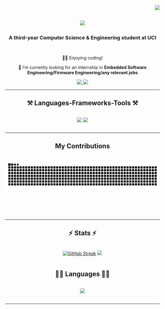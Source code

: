 <img align="right" src="https://visitor-badge.laobi.icu/badge?page_id=jeremyunoz.jeremyunoz" />

<h1 align="center">
    <img src="https://readme-typing-svg.herokuapp.com/?font=Righteous&size=35&center=true&vCenter=true&width=500&height=70&duration=4000&lines=Hi+There!+👋;+I'm+Jianming+Zheng!;" />
</h1>

<h3 align="center">A third-year Computer Science & Engineering student at UCI</h3>

<br/>

<div align="center">
 
👨‍💻 Enjoying coding!
 
🌱 I’m currently looking for an internship in **Embedded Software Engineering/Firmware Engineering/any relevant jobs**

 </div>

<div align="center"> 
  <a href="mailto:jianmiz1@uci.edu">
    <img src="https://img.shields.io/badge/Gmail-333333?style=for-the-badge&logo=gmail&logoColor=red" />
  </a>
  <a href="https://www.linkedin.com/in/jianming-zheng-a207aa278/" target="_blank">
    <img src="https://img.shields.io/badge/LinkedIn-0077B5?style=for-the-badge&logo=linkedin&logoColor=white" target="_blank" />
  </a>
  
</div>

  <hr/>
 
<h2 align="center">⚒️ Languages-Frameworks-Tools ⚒️</h2>
<br/>
<div align="center">
    <img src="https://skillicons.dev/icons?i=html,css,vscode,github,git,gitlab,idea" />
    <img src="https://skillicons.dev/icons?i=py,cpp,java" /><br>
</div>

<br/>
<hr/>

<div align="center">
  <h2>My Contributions</h2>
  <br>
  <img alt="snake eating my contributions" src="https://raw.githubusercontent.com/jeremyunoz/jeremyunoz/output/github-contribution-grid-snake.svg" />
  
  <br/><br/><br/>
</div>

<hr/>

<h2 align="center">⚡ Stats ⚡</h2>
<br>
<div align=center>
  <a href="https://git.io/streak-stats"><img width=390 src="https://streak-stats.demolab.com?user=jeremyunoz&theme=iceberg" alt="GitHub Streak" /></a>
  <a href="https://github.com/anuraghazra/github-readme-stats">
  <img width=390 src="https://github-readme-stats.vercel.app/api?username=jeremyunoz&amp;show_icons=true&amp;theme=dark#gh-dark-mode-only" /></a>
<br/><br/>

<h2 align="center">👨‍💻 Languages 👨‍💻</h2>
<br>
<div align=center>
  <img width=350 src="https://github-readme-stats.vercel.app/api/top-langs/?username=jeremyunoz&langs_count=6&layout=compact">
<br/><br/>

<hr/>

<br/>

